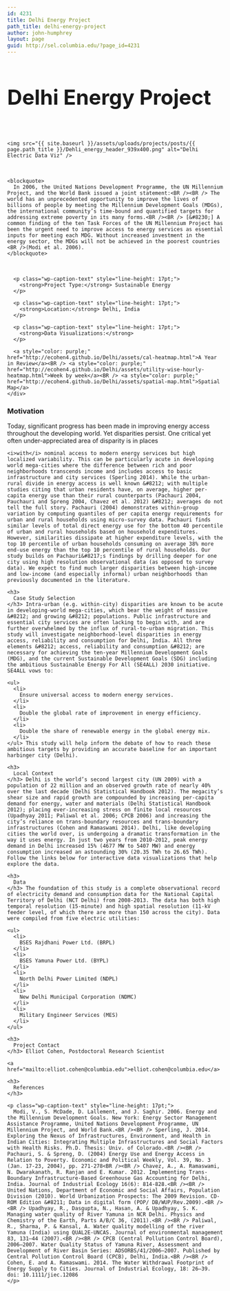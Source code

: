 ```yaml
---
id: 4231
title: Delhi Energy Project
path_title: delhi-energy-project
author: john-humphrey
layout: page
guid: http://sel.columbia.edu/?page_id=4231
---
```

<div class="row-fluid">
  <div class="col-sm-12">
    <h2 style="font-size:48px !important;">
      Delhi Energy Project
    </h2>
    <br />
    
    <img src="{{ site.baseurl }}/assets/uploads/projects/posts/{{ page.path_title }}/Dehli_energy_header_939x400.png" alt="Delhi Electric Data Viz" />
  </div>
</div>

<div class="row-fluid">
  <div class="span9">
    &nbsp; 
    
    <blockquote>
      In 2006, the United Nations Development Programme, the UN Millennium Project, and the World Bank issued a joint statement:<BR /><BR /> The world has an unprecedented opportunity to improve the lives of billions of people by meeting the Millennium Development Goals (MDGs), the international community’s time-bound and quantified targets for addressing extreme poverty in its many forms.<BR /><BR /> [&#8230;] A common finding of the ten Task Forces of the UN Millennium Project has been the urgent need to improve access to energy services as essential inputs for meeting each MDG. Without increased investment in the energy sector, the MDGs will not be achieved in the poorest countries <BR />(Modi et al. 2006).
    </blockquote>
  </div>
  
  <div class="row-fluid">
    <div class="span3">
      <BR /> 
      
      <p class="wp-caption-text" style="line-height: 17pt;">
        <strong>Project Type:</strong> Sustainable Energy
      </p>
      
      <p class="wp-caption-text" style="line-height: 17pt;">
        <strong>Location:</strong> Delhi, India
      </p>
      
      <p class="wp-caption-text" style="line-height: 17pt;">
        <strong>Data Visualizations:</strong>
      </p>
      
      <a style="color: purple;" href="http://ecohen4.github.io/Delhi/assets/cal-heatmap.html">A Year in Review</a><BR /> <a style="color: purple;" href="http://ecohen4.github.io/Delhi/assets/utility-wise-hourly-heatmap.html">Week by week</a><BR /> <a style="color: purple;" href="http://ecohen4.github.io/Delhi/assets/spatial-map.html">Spatial Map</a>
    </div>
  </div>
</div>

<div class="row-fluid">
  <div class="span12">
    <h3>
      Motivation
    </h3> Today, significant progress has been made in improving energy access throughout the developing world. Yet disparities persist. One critical yet often under-appreciated area of disparity is in places 
    
    <i>with</i> nominal access to modern energy services but high localized variability. This can be particularly acute in developing world mega-cities where the difference between rich and poor neighborhoods transcends income and includes access to basic infrastructure and city services (Sperling 2014). While the urban-rural divide in energy access is well known &#8212; with multiple studies citing that urban residents have, on average, higher per-capita energy use than their rural counterparts (Pachauri 2004, Pauchauri and Spreng 2004, Chavez et al. 2012) &#8212; averages do not tell the full story. Pachauri (2004) demonstrates within-group variation by computing quantiles of per capita energy requirements for urban and rural households using micro-survey data. Pachauri finds similar levels of total direct energy use for the bottom 40 percentile of urban and rural households based on household expenditures. However, similarities dissipate at higher expenditure levels, with the top 10 percentile of urban households consuming on average 38% more end-use energy than the top 10 percentile of rural households. Our study builds on Pachauri&#8217;s findings by drilling deeper for one city using high resolution observational data (as opposed to survey data). We expect to find much larger disparities between high-income and low-income (and especially informal) urban neighborhoods than previously documented in the literature. 
    
    <h3>
      Case Study Selection
    </h3> Intra-urban (e.g. within-city) disparities are known to be acute in developing-world mega-cities, which bear the weight of massive &#8212; and growing &#8212; populations. Public infrastructure and essential city services are often lacking to begin with, and are further overwhelmed by the influx of rural-to-urban migration. This study will investigate neighborhood-level disparities in energy access, reliability and consumption for Delhi, India. All three elements &#8212; access, reliability and consumption &#8212; are necessary for achieving the ten-year Millennium Development Goals (MDG), and the current Sustainable Development Goals (SDG) including the ambitious Sustainable Energy For All (SE4ALL) 2030 initiative. SE4ALL vows to: 
    
    <ul>
      <li>
        Ensure universal access to modern energy services.
      </li>
      <li>
        Double the global rate of improvement in energy efficiency.
      </li>
      <li>
        Double the share of renewable energy in the global energy mix.
      </li>
    </ul> This study will help inform the debate of how to reach these ambitious targets by providing an accurate baseline for an important harbinger city (Delhi). 
    
    <h3>
      Local Context
    </h3> Delhi is the world’s second largest city (UN 2009) with a population of 22 million and an observed growth rate of nearly 40% over the last decade (Delhi Statistical Handbook 2012). The megacity’s shear size and rapid growth are compounded by increasing per-capita demand for energy, water and materials (Delhi Statistical Handbook 2012); placing ever-increasing stress on finite local resources (Upadhyay 2011; Paliwal et al. 2006; CPCB 2006) and increasing the city’s reliance on trans-boundary resources and trans-boundary infrastructures (Cohen and Ramaswami 2014). Delhi, like developing cities the world over, is undergoing a dramatic transformation in the way it uses energy. In just two years from 2010-2012, peak energy demand in Delhi increased 15% (4677 MW to 5407 MW) and energy consumption increased an astounding 30% (20.35 TWh to 26.65 TWh). Follow the links below for interactive data visualizations that help explore the data. 
    
    <h3>
      Data
    </h3> The foundation of this study is a complete observational record of electricity demand and consumption data for the National Capital Territory of Delhi (NCT Delhi) from 2008-2013. The data has both high temporal resolution (15-minute) and high spatial resolution (11-kV feeder level, of which there are more than 150 across the city). Data were compiled from five electric utilities: 
    
    <ul>
      <li>
        BSES Rajdhani Power Ltd. (BRPL)
      </li>
      <li>
        BSES Yamuna Power Ltd. (BYPL)
      </li>
      <li>
        North Delhi Power Limited (NDPL)
      </li>
      <li>
        New Delhi Municipal Corporation (NDMC)
      </li>
      <li>
        Military Engineer Services (MES)
      </li>
    </ul>
    
    <h3>
      Project Contact
    </h3> Elliot Cohen, Postdoctoral Research Scientist 
    
    <a href="mailto:elliot.cohen@columbia.edu">elliot.cohen@columbia.edu</a> 
    
    <h3>
      References
    </h3>
    
    <p class="wp-caption-text" style="line-height: 17pt;">
      Modi, V., S. McDade, D. Lallement, and J. Saghir. 2006. Energy and the Millennium Development Goals. New York: Energy Sector Management Assistance Programme, United Nations Development Programme, UN Millennium Project, and World Bank.<BR /><BR /> Sperling, J. 2014. Exploring the Nexus of Infrastructures, Environment, and Health in Indian Cities: Integrating Multiple Infrastructures and Social Factors with Health Risks. Ph.D. Thesis: Univ. of Colorado.<BR /><BR /> Pachauri, S. & Spreng, D. (2004) Energy Use and Energy Access in Relation to Poverty. Economic and Political Weekly, Vol. 39, No. 3 (Jan. 17-23, 2004), pp. 271-278<BR /><BR /> Chavez, A., A. Ramaswami, N. Dwarakanath, R. Ranjan and E. Kumar. 2012. Implementing Trans-Boundary Infrastructure-Based Greenhouse Gas Accounting for Delhi, India. Journal of Industrial Ecology 16(6): 814-828.<BR /><BR /> United Nations, Department of Economic and Social Affairs, Population Division (2010). World Urbanization Prospects: The 2009 Revision. CD-ROM Edition &#8211; Data in digital form (POP/ DB/WUP/Rev.2009).<BR /><BR /> Upadhyay, R., Dasgupta, N., Hasan, A. & Upadhyay, S. K. Managing water quality of River Yamuna in NCR Delhi. Physics and Chemistry of the Earth, Parts A/B/C 36, (2011).<BR /><BR /> Paliwal, R., Sharma, P. & Kansal, A. Water quality modelling of the river Yamuna (India) using QUAL2E-UNCAS. Journal of environmental management 83, 131–44 (2007).<BR /><BR /> CPCB (Central Pollution Control Board), 2006–2007. Water Quality Status of Yamuna River, Assessment and Development of River Basin Series: ADSORBS/41/2006–2007. Published by Central Pollution Control Board (CPCB), Delhi, India.<BR /><BR /> Cohen, E. and A. Ramaswami. 2014. The Water Withdrawal Footprint of Energy Supply to Cities. Journal of Industrial Ecology, 18: 26–39. doi: 10.1111/jiec.12086
    </p>
  </div>
</div>

